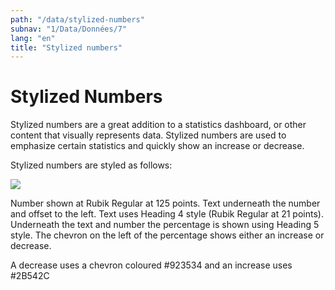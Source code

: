```yaml
---
path: "/data/stylized-numbers"
subnav: "1/Data/Données/7"
lang: "en"
title: "Stylized numbers"
---
```



# Stylized Numbers

Stylized numbers are a great addition to a statistics dashboard, or other content that visually represents data. Stylized numbers are used to emphasize certain statistics and quickly show an increase or decrease.

Stylized numbers are styled as follows:

![](.gitbook/assets/group-214.png)

Number shown at Rubik Regular at 125 points. Text underneath the number and offset to the left. Text uses Heading 4 style \(Rubik Regular at 21 points\). Underneath the text and number the percentage is shown using Heading 5 style. The chevron on the left of the percentage shows either an increase or decrease.

A decrease uses a chevron coloured \#923534 and an increase uses \#2B542C
